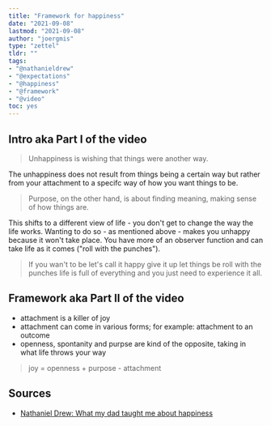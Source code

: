 ```yaml
---
title: "Framework for happiness"
date: "2021-09-08"
lastmod: "2021-09-08"
author: "joergmis"
type: "zettel"
tldr: ""
tags:
- "@nathanieldrew"
- "@expectations"
- "@happiness"
- "@framework"
- "@video"
toc: yes
---
```


## Intro aka Part I of the video

> Unhappiness is wishing that things were another way.

The unhappiness does not result from things being a certain way but rather from
your attachment to a specifc way of how you want things to be.

> Purpose, on the other hand, is about finding meaning, making sense of how 
> things are.

This shifts to a different view of life - you don't get to change the way the
life works. Wanting to do so - as mentioned above - makes you unhappy because 
it won't take place. You have more of an observer function and can take life
as it comes ("roll with the punches").

> If you wan't to be let's call it happy give it up let things be roll with the
> punches life is full of everything and you just need to experience it all.

## Framework aka Part II of the video

- attachment is a killer of joy
- attachment can come in various forms; for example: attachment to an outcome
- openness, spontanity and purpse are kind of the opposite, taking in what life
  throws your way

> joy = openness + purpose - attachment

## Sources

- [Nathaniel Drew: What my dad taught me about happiness](https://www.youtube.com/watch?v=ObP4Epfrw_w)
